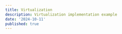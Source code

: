 ```yaml
---
title: Virtualization
description: Virtualization implementation example
date: '2024-10-11'
published: true
---
```

<script>
  import GridWrapper from './grid-wrapper.svelte'
</script>

<GridWrapper />
